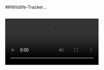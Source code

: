 ##Wildlife-Tracker...


## ![Animals](https://github.com/kangogopeter/Wildlife-Tracker/blob/master/src/main/resources/public/videos/OMG!%20Single%20Buffalo%20Too%20Angry%20Destroy%20The%20Strongest%20Lion%20in%20African.mp4)